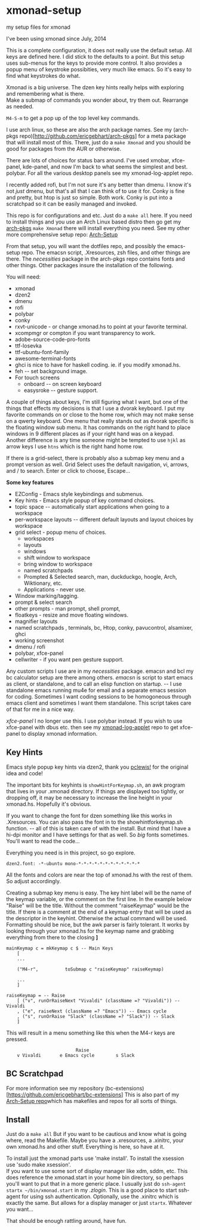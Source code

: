 # xmonad-setup
my setup files for xmonad

I've been using xmonad since July, 2014

This is a complete configuration, it does not really use the default setup.  All keys are defined here. I did
stick to the defaults to a point.  But this setup uses sub-menus for the keys to provide more control.
It also provides a popup menu of keystroke possibities, very much like emacs. So it's easy to find what keystrokes do what.

Xmonad is a big universe. The dzen key hints really helps with exploring and remembering what is there.  
Make a submap of commands you wonder about, try them out. Rearrange as needed.

`M4-S-m` to get a pop up of the top level key commands.

I use arch linux, so these are also the arch package names. 
See my (arch-pkgs repo)[http://github.com/ericgebhart/arch-pkgs] for a meta package that will install most of this.
There, just do a `make Xmonad` and you should be good for packages from the AUR or otherwise. 

There are lots of choices for status bars around. I've used xmobar, xfce-panel, kde-panel, and now I'm back
to what seems the simplest and best. polybar.   For all the various desktop panels see my xmonad-log-applet repo.

I recently added rofi, but I'm not sure it's any better than dmenu. I know it's not _just_ dmenu, but that's all
that I can think of to use it for. Conky is fine and pretty, but htop is just so simple.
Both work. Conky is put into a scratchpad so it can be easily managed and invoked.

This repo is for configurations and etc. Just do a `make all` here.  If you need to install things 
and you use an Arch Linux based distro then go get my [arch-pkgs](http://github.com/ericgebhart/arch-pkgs) `make Xmonad` there will install everything you need.
See my other more comprehensive setup repo: [Arch-Setup](http://github.com/ericgebhart/Arch-Setup) 

From that setup, you will want the dotfiles repo, and possibly the emacs-setup repo.
The emacsn script, .Xresources, zsh files, and other things are there. The _necessities_
package in the arch-pkgs repo contains fonts and other things. Other packages insure
the installation of the following.

You will need:
* xmonad
* dzen2
* dmenu
* rofi
* polybar
* conky
* rxvt-unicode - or change xmonad.hs to point at your favorite terminal.
* xcompmgr or compton if you want transparency to work.
* adobe-source-code-pro-fonts
* ttf-Iosevka
* ttf-ubuntu-font-family
* awesome-terminal-fonts
* ghci is nice to have for haskell coding. ie. if you modify xmonad.hs.
* feh        -- set background image.
* For touch screens
    * onboard    -- on screen keyboard 
    * easysroke  -- gesture support.

A couple of things about keys, I'm still figuring what I want, but one of the things that effects my decisions is that I use a dvorak keyboard.  I put my favorite commands on or close to the home row, which may not make sense on a qwerty keyboard. One menu that really stands out as dvorak specific is the floating window sub menu. It has commands on the right hand to place windows in 9 different places as if your right hand was on a keypad. Another difference
is any time someone might be tempted to use `hjkl` as arrow keys I use `htns` which is the right hand home row.

If there is a grid-select, there is probably also a submap key menu and a prompt version as well.
Grid Select uses the default navigation, vi, arrows, and / to search. Enter or click to choose, Escape...

**Some key features**  
 * EZConfig - Emacs style keybindings and submenus.
 * Key hints - Emacs style popup of key command choices.
 * topic space -- automatically start applications when going to a workspace
 * per-workspace layouts -- different default layouts and layout choices by workspace
 * grid select  - popup menu of choices.
   * workspaces
   * layouts
   * windows
   * shift window to workspace
   * bring window to workspace
   * named scratchpads
   * Prompted & Selected search, man, duckduckgo, hoogle, Arch, Wiktionary, etc.
   * Applications - never use.
 * Window marking/tagging.
 * prompt & select search 
 * other prompts - man prompt, shell prompt,
 * floatkeys - resize and move floating windows.
 * magnifier layouts 
 * named scratchpads , terminals, bc, Htop, conky, pavucontrol, alsamixer, ghci
 * working screenshot
 * dmenu / rofi
 * polybar, xfce-panel
 * cellwriter  - if you want pen gesture support.
 
 
 Any custom scripts I use are in my *necessities* package.  emacsn and bcl my bc calculator setup are there among others.
*emacsn*
 is script to start emacs as client, or standalone, and to call an elisp function on startup. -- I use standalone emacs running mu4e for email and a separate emacs session for coding. Sometimes I want coding sessions to be homogoneous through emacs client and sometimes I want them standalone. This script takes care of that for me in a nice way.

*xfce-panel*
I no longer use this. I use polybar instead. If you wish to use xfce-panel with dbus etc. then
see my [xmonad-log-applet](https://github.com/EricGebhart/xmonad-log-applet) repo to get xfce-panel  to display xmonad information.

Key Hints
---------
Emacs style popup key hints via dzen2, 
thank you [pclewis!](https://github.com/pclewis/dotfiles/tree/master/xmonad/.xmonad) for the original idea and code!

The important bits for keyhints is `showHintForKeymap.sh`, an awk program that lives in your .xmonad directory. 
If things are displayed too tightly, or dropping off, it may be necessary to increase the line height
in your xmonad.hs.  Hopefully it's obvious.
 
If you want to change the font for dzen something like this works in .Xresources. You can also pass the font in to the showhintforkeymap.sh function.  -- all of this is taken care of with the install. But mind that I have a hi-dpi monitor and I have settings for that as well. So *big* fonts sometimes. You'll want to read the code...

Everything you need is in this project, so go explore.

```dzen2.font: -*-ubuntu mono-*-*-*-*-*-*-*-*-*-*-*-*```

 All the fonts and colors are near the top of xmonad.hs with the rest of them. So adjust accordingly.

Creating a submap key menu is easy. The key hint label will be the name of the keymap variable, or the comment on the first line.
In the example below "Raise" will be the title. Without the comment "raiseKeymap" would be the title. 
If there is a comment at the end of a keymap entry that 
will be used as the descriptor in the keyhint.  Otherwise the actual command will be used.
Formatting should be nice, but the awk parser is fairly tolerant. It works by looking through your
xmonad.hs for the keymap name and grabbing everything from there to the closing **]**

```
mainKeymap c = mkKeymap c $ -- Main Keys
    [
    ...

    ("M4-r",          toSubmap c "raiseKeymap" raiseKeymap)

    ...
    ]

raiseKeymap = -- Raise
    [ ("v", runOrRaiseNext "Vivaldi" (className =? "Vivaldi")) -- Vivaldi
    , ("e", raiseNext (className =? "Emacs")) -- Emacs cycle
    , ("s", runOrRaise "Slack" (className =? "Slack")) -- Slack
    ]
```

This will result in a menu something like this when the M4-r keys are pressed.
```
                          Raise
    v Vivaldi       e Emacs cycle        s Slack
```

BC Scratchpad
-------------

For more information see my repository (bc-extensions)[https://github.com/ericgebhart/bc-extensions]
This is also part of my [Arch-Setup repo](https://github.com/ericgebhart/Arch-Setup)which has makefiles and repos for all sorts of things.


Install
-------
Just do a `make all`  But if you want to be cautious and know what is going where, read the Makefile.
Maybe you have a .xresources, a .xinitrc, your own xmonad.hs and other stuff.
Everything is here, so have at it.

To install just the xmonad parts use 'make install'. To install the xsession use 'sudo make xsession'.  
If you want to use some sort of display manager like xdm, sddm, etc.
This does reference the xmonad.start in your home bin directory, so perhaps you'll want to
put that in a more generic place.  I usually just do `ssh-agent startx ~/bin/xmonad.start` in my _.zlogin_.
This is a good place to start ssh-agent for using ssh authentication.
Optionally, use the .xinitrc which is exactly the same. But allows for a display manager or just `startx`.
Whatever you want...

That should be enough rattling around, have fun.

